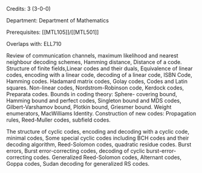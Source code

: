 Credits: 3 (3-0-0)

Department: Department of Mathematics

Prerequisites: [[MTL105]]/[[MTL501]]

Overlaps with: ELL710

Review of communication channels, maximum likelihood and nearest neighbour decoding schemes, Hamming distance, Distance of a code. Structure of finite fields,Linear codes and their duals, Equivalence of linear codes, encoding with a linear code, decoding of a linear code, ISBN Code, Hamming codes. Hadamard matrix codes, Golay codes, Codes and Latin squares. Non-linear codes, Nordstrom-Robinson code, Kerdock codes, Preparata codes. Bounds in coding theory: Sphere- covering bound, Hamming bound and perfect codes, Singleton bound and MDS codes, Gilbert-Varshamov bound, Plotkin bound, Griesmer bound. Weight enumerators, MacWilliams Identity. Construction of new codes: Propagation rules, Reed-Muller codes, subfield codes.

The structure of cyclic codes, encoding and decoding with a cyclic code, minimal codes, Some special cyclic codes including BCH codes and their decoding algorithm, Reed-Solomon codes, quadratic residue codes. Burst errors, Burst error-correcting codes, decoding of cyclic burst-error-correcting codes. Generalized Reed-Solomon codes, Alternant codes, Goppa codes, Sudan decoding for generalized RS codes.